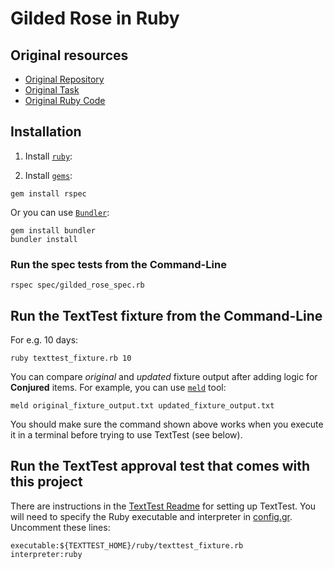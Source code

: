 # Gilded Rose in Ruby

## Original resources

- [Original Repository](https://github.com/emilybache/GildedRose-Refactoring-Kata)
- [Original Task](https://github.com/emilybache/GildedRose-Refactoring-Kata/blob/main/GildedRoseRequirements.md)
- [Original Ruby Code](https://github.com/emilybache/GildedRose-Refactoring-Kata/tree/main/ruby)

## Installation

1. Install [`ruby`](https://www.ruby-lang.org/en/downloads/):

2. Install [`gems`](https://rubygems.org/):

```shell
gem install rspec
```

Or you can use [`Bundler`](https://bundler.io/):

```shell
gem install bundler
bundler install
```

### Run the spec tests from the Command-Line

```shell
rspec spec/gilded_rose_spec.rb
```

## Run the TextTest fixture from the Command-Line

For e.g. 10 days:

```shell
ruby texttest_fixture.rb 10
```

You can compare _original_ and _updated_ fixture output after adding logic for **Conjured** items. For example, you can use [`meld`](https://meldmerge.org/) tool:

```shell
meld original_fixture_output.txt updated_fixture_output.txt
```

You should make sure the command shown above works when you execute it in a terminal before trying to use TextTest (see below).

## Run the TextTest approval test that comes with this project

There are instructions in the [TextTest Readme](../texttests/README.md) for setting up TextTest. You will need to specify the Ruby executable and interpreter in [config.gr](../texttests/config.gr). Uncomment these lines:

```text
executable:${TEXTTEST_HOME}/ruby/texttest_fixture.rb
interpreter:ruby
```
